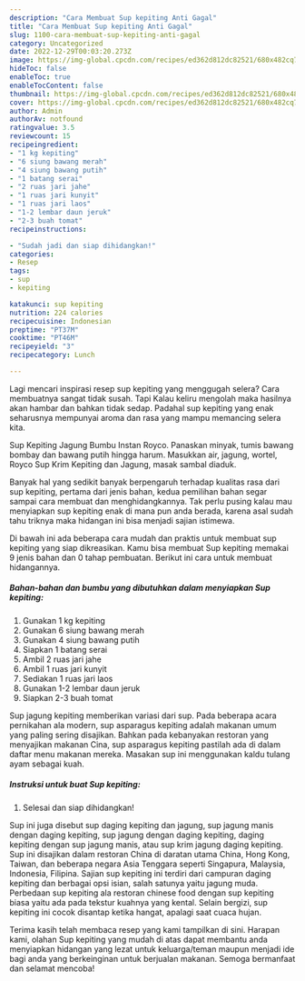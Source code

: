 ```yaml
---
description: "Cara Membuat Sup kepiting Anti Gagal"
title: "Cara Membuat Sup kepiting Anti Gagal"
slug: 1100-cara-membuat-sup-kepiting-anti-gagal
category: Uncategorized
date: 2022-12-29T00:03:20.273Z
image: https://img-global.cpcdn.com/recipes/ed362d812dc82521/680x482cq70/sup-kepiting-foto-resep-utama.jpg
hideToc: false
enableToc: true
enableTocContent: false
thumbnail: https://img-global.cpcdn.com/recipes/ed362d812dc82521/680x482cq70/sup-kepiting-foto-resep-utama.jpg
cover: https://img-global.cpcdn.com/recipes/ed362d812dc82521/680x482cq70/sup-kepiting-foto-resep-utama.jpg
author: Admin
authorAv: notfound
ratingvalue: 3.5
reviewcount: 15
recipeingredient:
- "1 kg kepiting"
- "6 siung bawang merah"
- "4 siung bawang putih"
- "1 batang serai"
- "2 ruas jari jahe"
- "1 ruas jari kunyit"
- "1 ruas jari laos"
- "1-2 lembar daun jeruk"
- "2-3 buah tomat"
recipeinstructions:

- "Sudah jadi dan siap dihidangkan!"
categories:
- Resep
tags:
- sup
- kepiting

katakunci: sup kepiting 
nutrition: 224 calories
recipecuisine: Indonesian
preptime: "PT37M"
cooktime: "PT46M"
recipeyield: "3"
recipecategory: Lunch

---
```



Lagi mencari inspirasi resep sup kepiting yang menggugah selera? Cara membuatnya sangat tidak susah. Tapi Kalau keliru mengolah maka hasilnya akan hambar dan bahkan tidak sedap. Padahal sup kepiting yang enak seharusnya mempunyai aroma dan rasa yang mampu memancing selera kita.


Sup Kepiting Jagung Bumbu Instan Royco. Panaskan minyak, tumis bawang bombay dan bawang putih hingga harum. Masukkan air, jagung, wortel, Royco Sup Krim Kepiting dan Jagung, masak sambal diaduk.

Banyak hal yang sedikit banyak berpengaruh terhadap kualitas rasa dari sup kepiting, pertama dari jenis bahan, kedua pemilihan bahan segar sampai cara membuat dan menghidangkannya. Tak perlu pusing kalau mau menyiapkan sup kepiting enak di mana pun anda berada, karena asal sudah tahu triknya maka hidangan ini bisa menjadi sajian istimewa.


Di bawah ini ada beberapa cara mudah dan praktis untuk membuat sup kepiting yang siap dikreasikan. Kamu bisa membuat Sup kepiting memakai 9 jenis bahan dan 0 tahap pembuatan. Berikut ini cara untuk membuat hidangannya.

<!--inarticleads1-->

##### Bahan-bahan dan bumbu yang dibutuhkan dalam menyiapkan Sup kepiting:

1. Gunakan 1 kg kepiting
1. Gunakan 6 siung bawang merah
1. Gunakan 4 siung bawang putih
1. Siapkan 1 batang serai
1. Ambil 2 ruas jari jahe
1. Ambil 1 ruas jari kunyit
1. Sediakan 1 ruas jari laos
1. Gunakan 1-2 lembar daun jeruk
1. Siapkan 2-3 buah tomat


Sup jagung kepiting memberikan variasi dari sup. Pada beberapa acara pernikahan ala modern, sup asparagus kepiting adalah makanan umum yang paling sering disajikan. Bahkan pada kebanyakan restoran yang menyajikan makanan Cina, sup asparagus kepiting pastilah ada di dalam daftar menu makanan mereka. Masakan sup ini menggunakan kaldu tulang ayam sebagai kuah. 

<!--inarticleads2-->

##### Instruksi untuk buat Sup kepiting:


1. Selesai dan siap dihidangkan!

Sup ini juga disebut sup daging kepiting dan jagung, sup jagung manis dengan daging kepiting, sup jagung dengan daging kepiting, daging kepiting dengan sup jagung manis, atau sup krim jagung daging kepiting. Sup ini disajikan dalam restoran China di daratan utama China, Hong Kong, Taiwan, dan beberapa negara Asia Tenggara seperti Singapura, Malaysia, Indonesia, Filipina. Sajian sup kepiting ini terdiri dari campuran daging kepiting dan berbagai opsi isian, salah satunya yaitu jagung muda. Perbedaan sup kepiting ala restoran chinese food dengan sup kepiting biasa yaitu ada pada tekstur kuahnya yang kental. Selain bergizi, sup kepiting ini cocok disantap ketika hangat, apalagi saat cuaca hujan. 

Terima kasih telah membaca resep yang kami tampilkan di sini. Harapan kami, olahan Sup kepiting yang mudah di atas dapat membantu anda menyiapkan hidangan yang lezat untuk keluarga/teman maupun menjadi ide bagi anda yang berkeinginan untuk berjualan makanan. Semoga bermanfaat dan selamat mencoba!
